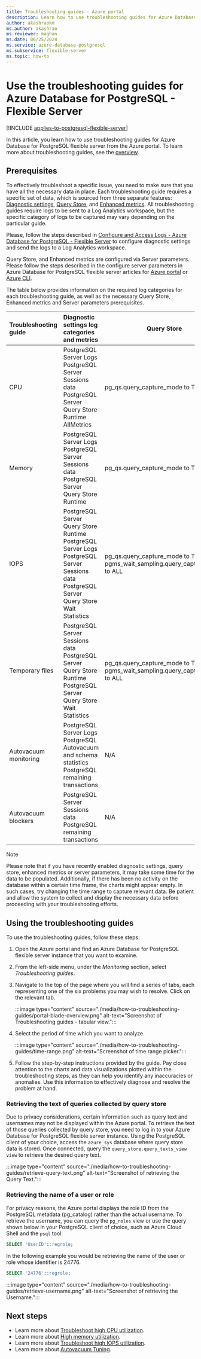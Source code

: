 ```yaml
---
title: Troubleshooting guides - Azure portal
description: Learn how to use troubleshooting guides for Azure Database for PostgreSQL - Flexible Server from the Azure portal.
author: akashraokm
ms.author: akashrao
ms.reviewer: maghan
ms.date: 06/25/2024
ms.service: azure-database-postgresql
ms.subservice: flexible-server
ms.topic: how-to
---
```


# Use the troubleshooting guides for Azure Database for PostgreSQL - Flexible Server

[!INCLUDE [applies-to-postgresql-flexible-server](~/reusable-content/ce-skilling/azure/includes/postgresql/includes/applies-to-postgresql-flexible-server.md)]

In this article, you learn how to use troubleshooting guides for Azure Database for PostgreSQL flexible server from the Azure portal. To learn more about troubleshooting guides, see the [overview](concepts-troubleshooting-guides.md).

## Prerequisites

To effectively troubleshoot a specific issue, you need to make sure that you have all the necessary data in place. 
Each troubleshooting guide requires a specific set of data, which is sourced from three separate features: [Diagnostic settings](how-to-configure-and-access-logs.md), [Query Store](concepts-query-store.md), and [Enhanced metrics](concepts-monitoring.md#enabling-enhanced-metrics).
All troubleshooting guides require logs to be sent to a Log Analytics workspace, but the specific category of logs to be captured may vary depending on the particular guide. 

Please, follow the steps described in [Configure and Access Logs - Azure Database for PostgreSQL - Flexible Server](howto-configure-and-access-logs.md) to configure diagnostic settings and send the logs to a Log Analytics workspace.

Query Store, and Enhanced metrics are configured via Server parameters. Please follow the steps described in the configure server parameters in Azure Database for PostgreSQL flexible server articles for [Azure portal](howto-configure-server-parameters-using-portal.md) or [Azure CLI](howto-configure-server-parameters-using-cli.md).

The table below provides information on the required log categories for each troubleshooting guide, as well as the necessary Query Store, Enhanced metrics and Server parameters prerequisites.

| Troubleshooting guide | Diagnostic settings log categories and metrics                                                                                                         | Query Store                                                                             | Enhanced metrics                    | Server parameters           |
|:----------------------|:-------------------------------------------------------------------------------------------------------------------------------------------------------|-----------------------------------------------------------------------------------------|-------------------------------------|-----------------------------|
| CPU                   | PostgreSQL Server Logs<br/>PostgreSQL Server Sessions data<br/>PostgreSQL Server Query Store Runtime<br/>AllMetrics                                    | pg_qs.query_capture_mode to TOP or ALL                                                  | metrics.collector_database_activity | N/A                         |
| Memory                | PostgreSQL Server Logs<br/>PostgreSQL Server Sessions data<br/>PostgreSQL Server Query Store Runtime                                                   | pg_qs.query_capture_mode to TOP or ALL                                                  | metrics.collector_database_activity | N/A                         |
| IOPS                  | PostgreSQL Server Query Store Runtime<br/>PostgreSQL Server Logs<br/>PostgreSQL Server Sessions data<br/>PostgreSQL Server Query Store Wait Statistics | pg_qs.query_capture_mode to TOP or ALL<br/>pgms_wait_sampling.query_capture_mode to ALL | metrics.collector_database_activity | track_io_timing to ON       |
| Temporary files       | PostgreSQL Server Sessions data<br/>PostgreSQL Server Query Store Runtime<br/>PostgreSQL Server Query Store Wait Statistics                            | pg_qs.query_capture_mode to TOP or ALL<br/>pgms_wait_sampling.query_capture_mode to ALL | metrics.collector_database_activity | N/A                         |
| Autovacuum monitoring | PostgreSQL Server Logs<br/>PostgreSQL Autovacuum and schema statistics<br/>PostgreSQL remaining transactions                                           | N/A                                                                                     | N/A                                 | log_autovacuum_min_duration |
| Autovacuum blockers   | PostgreSQL Server Sessions data<br/>PostgreSQL remaining transactions                                                                                  | N/A                                                                                     | N/A                                 | N/A                         |


> [!NOTE]
> Please note that if you have recently enabled diagnostic settings, query store, enhanced metrics or server parameters, it may take some time for the data to be populated. Additionally, if there has been no activity on the database within a certain time frame, the charts might appear empty. In such cases, try changing the time range to capture relevant data. Be patient and allow the system to collect and display the necessary data before proceeding with your troubleshooting efforts.

## Using the troubleshooting guides

To use the troubleshooting guides, follow these steps:

1. Open the Azure portal and find an Azure Database for PostgreSQL flexible server instance that you want to examine.

2. From the left-side menu, under the *Monitoring* section, select *Troubleshooting guides*.

3. Navigate to the top of the page where you will find a series of tabs, each representing one of the six problems you may wish to resolve. Click on the relevant tab.

   :::image type="content" source="./media/how-to-troubleshooting-guides/portal-blade-overview.png" alt-text="Screenshot of Troubleshooting guides - tabular view.":::

4. Select the period of time which you want to analyze.

    :::image type="content" source="./media/how-to-troubleshooting-guides/time-range.png" alt-text="Screenshot of time range picker.":::

5. Follow the step-by-step instructions provided by the guide. Pay close attention to the charts and data visualizations plotted within the troubleshooting steps, as they can help you identify any inaccuracies or anomalies. Use this information to effectively diagnose and resolve the problem at hand.

### Retrieving the text of queries collected by query store

Due to privacy considerations, certain information such as query text and usernames may not be displayed within the Azure portal. 
To retrieve the text of those queries collected by query store, you need to log in to your Azure Database for PostgreSQL flexible server instance. 
Using the PostgreSQL client of your choice, access the `azure_sys` database where query store data is stored. 
Once connected, query the `query_store.query_texts_view view` to retrieve the desired query text.

:::image type="content" source="./media/how-to-troubleshooting-guides/retrieve-query-text.png" alt-text="Screenshot of retrieving the Query Text.":::

### Retrieving the name of a user or role

For privacy reasons, the Azure portal displays the role ID from the PostgreSQL metadata (pg_catalog) rather than the actual username. 
To retrieve the username, you can query the `pg_roles` view or use the query shown below in your PostgreSQL client of choice, such as Azure Cloud Shell and the `psql` tool:

```sql
SELECT 'UserID'::regrole;
```

In the following example you would be retrieving the name of the user or role whose identifier is 24776.

```sql
SELECT '24776'::regrole;
```

:::image type="content" source="./media/how-to-troubleshooting-guides/retrieve-username.png" alt-text="Screenshot of retrieving the Username.":::


## Next steps

* Learn more about [Troubleshoot high CPU utilization](how-to-high-cpu-utilization.md).
* Learn more about [High memory utilization](how-to-high-memory-utilization.md).
* Learn more about [Troubleshoot high IOPS utilization](how-to-high-io-utilization.md).
* Learn more about [Autovacuum Tuning](how-to-autovacuum-tuning.md).

[//]: # (* Learn how to [create and manage read replicas in the Azure CLI and REST API]&#40;how-to-read-replicas-cli.md&#41;.)
